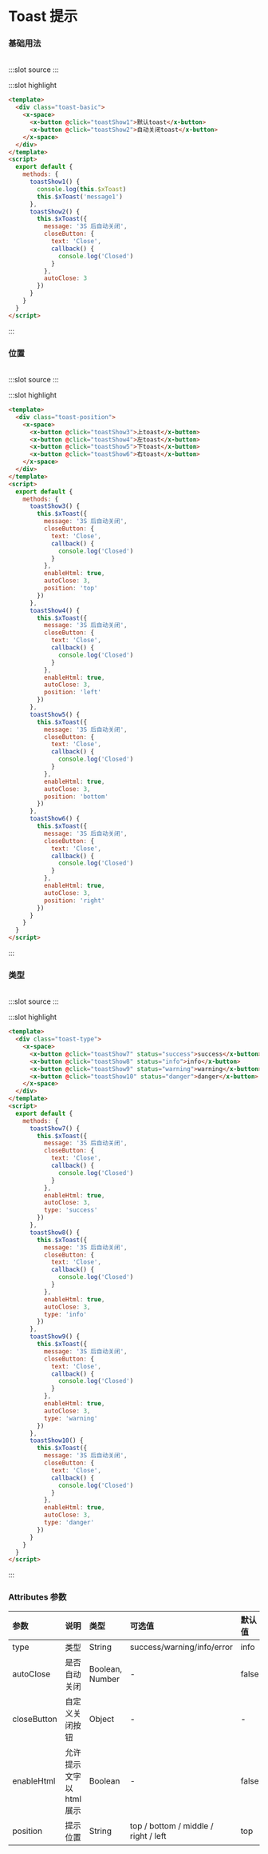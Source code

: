 # Toast 提示

### 基础用法

<br/>

<demo-block>
:::slot source
<toast-basic></toast-basic>
:::

:::slot highlight

```html
<template>
  <div class="toast-basic">
    <x-space>
      <x-button @click="toastShow1">默认toast</x-button>
      <x-button @click="toastShow2">自动关闭toast</x-button>
    </x-space>
  </div>
</template>
<script>
  export default {
    methods: {
      toastShow1() {
        console.log(this.$xToast)
        this.$xToast('message1')
      },
      toastShow2() {
        this.$xToast({
          message: '3S 后自动关闭',
          closeButton: {
            text: 'Close',
            callback() {
              console.log('Closed')
            }
          },
          autoClose: 3
        })
      }
    }
  }
</script>
```

:::
</demo-block>

### 位置

<br/>

<demo-block>
:::slot source
<toast-position></toast-position>
:::

:::slot highlight

```html
<template>
  <div class="toast-position">
    <x-space>
      <x-button @click="toastShow3">上toast</x-button>
      <x-button @click="toastShow4">左toast</x-button>
      <x-button @click="toastShow5">下toast</x-button>
      <x-button @click="toastShow6">右toast</x-button>
    </x-space>
  </div>
</template>
<script>
  export default {
    methods: {
      toastShow3() {
        this.$xToast({
          message: '3S 后自动关闭',
          closeButton: {
            text: 'Close',
            callback() {
              console.log('Closed')
            }
          },
          enableHtml: true,
          autoClose: 3,
          position: 'top'
        })
      },
      toastShow4() {
        this.$xToast({
          message: '3S 后自动关闭',
          closeButton: {
            text: 'Close',
            callback() {
              console.log('Closed')
            }
          },
          enableHtml: true,
          autoClose: 3,
          position: 'left'
        })
      },
      toastShow5() {
        this.$xToast({
          message: '3S 后自动关闭',
          closeButton: {
            text: 'Close',
            callback() {
              console.log('Closed')
            }
          },
          enableHtml: true,
          autoClose: 3,
          position: 'bottom'
        })
      },
      toastShow6() {
        this.$xToast({
          message: '3S 后自动关闭',
          closeButton: {
            text: 'Close',
            callback() {
              console.log('Closed')
            }
          },
          enableHtml: true,
          autoClose: 3,
          position: 'right'
        })
      }
    }
  }
</script>
```

:::
</demo-block>

### 类型

<br/>

<demo-block>
:::slot source
<toast-type></toast-type>
:::

:::slot highlight

```html
<template>
  <div class="toast-type">
    <x-space>
      <x-button @click="toastShow7" status="success">success</x-button>
      <x-button @click="toastShow8" status="info">info</x-button>
      <x-button @click="toastShow9" status="warning">warning</x-button>
      <x-button @click="toastShow10" status="danger">danger</x-button>
    </x-space>
  </div>
</template>
<script>
  export default {
    methods: {
      toastShow7() {
        this.$xToast({
          message: '3S 后自动关闭',
          closeButton: {
            text: 'Close',
            callback() {
              console.log('Closed')
            }
          },
          enableHtml: true,
          autoClose: 3,
          type: 'success'
        })
      },
      toastShow8() {
        this.$xToast({
          message: '3S 后自动关闭',
          closeButton: {
            text: 'Close',
            callback() {
              console.log('Closed')
            }
          },
          enableHtml: true,
          autoClose: 3,
          type: 'info'
        })
      },
      toastShow9() {
        this.$xToast({
          message: '3S 后自动关闭',
          closeButton: {
            text: 'Close',
            callback() {
              console.log('Closed')
            }
          },
          enableHtml: true,
          autoClose: 3,
          type: 'warning'
        })
      },
      toastShow10() {
        this.$xToast({
          message: '3S 后自动关闭',
          closeButton: {
            text: 'Close',
            callback() {
              console.log('Closed')
            }
          },
          enableHtml: true,
          autoClose: 3,
          type: 'danger'
        })
      }
    }
  }
</script>
```

:::
</demo-block>

### Attributes 参数

| 参数        | 说明                     | 类型            | 可选值                               | 默认值 |
| :---------- | :----------------------- | :-------------- | :----------------------------------- | :----- |
| type        | 类型                     | String          | success/warning/info/error           | info   |
| autoClose   | 是否自动关闭             | Boolean, Number | -                                    | false  |
| closeButton | 自定义关闭按钮           | Object          | -                                    | -      |
| enableHtml  | 允许提示文字以 html 展示 | Boolean         | -                                    | false  |
| position    | 提示位置                 | String          | top / bottom / middle / right / left | top    |

